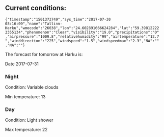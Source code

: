## Current conditions: 
 ``` {"timestamp":"1501373749","sys_time":"2017-07-30 03:16:09","name":"Tallinn-Harku","wmocode":"26038","lon":"24.602891666624284","lat":"59.398122222355134","phenomenon":"Clear","visibility":"19.0","precipitations":"0","airpressure":"1009.8","relativehumidity":"99","airtemperature":"12.7","winddirection":"225","windspeed":"1.5","windspeedmax":"2.3","NA":"","NA":""} ```

 The forecast for tomorrow at Harku is: 

Date 2017-07-31 

### Night 

Condition: Variable clouds 

Min temperature: 13 

### Day 

Condition: Light shower 

Max temperature: 22 

